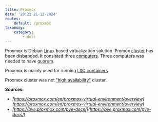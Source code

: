 ```yaml
---
title: Proxmox
date: '20:22 21-12-2024'
routes:
    default: /proxmox
taxonomy:
    category:
        - docs
---
```


Proxmox is Debian [Linux](/linux) based virtualization solution. Promox [cluster](/https://pve.proxmox.com/pve-docs/chapter-pvecm.html) has been disbanded. It consisted three [computers](/amd64-computers). Three computers was needed to have [quorum](/https://pve.proxmox.com/pve-docs/chapter-pvecm.html).

Proxmox is mainly used for running [LXC containers](/lxc).

Proxmox cluster was not ["high availability"](https://pve.proxmox.com/pve-docs/chapter-ha-manager.html) cluster.

**Sources:**

* _[https://proxmox.com/en/proxmox-virtual-environment/overview](https://proxmox.com/en/proxmox-virtual-environment/overview)_
* _[https://pve.proxmox.com/pve-docs/](https://pve.proxmox.com/pve-docs/)_
